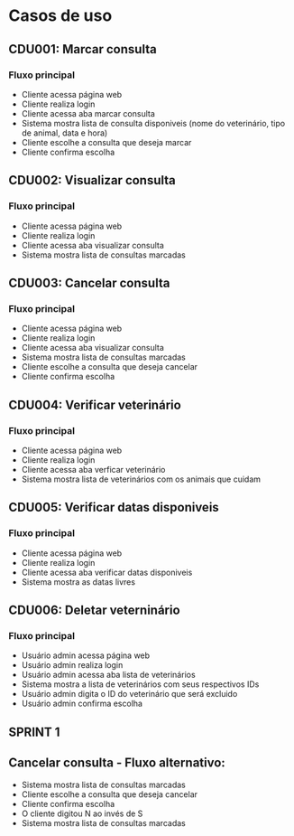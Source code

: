 # Casos de uso

## CDU001: Marcar consulta
### Fluxo principal
- Cliente acessa página web
- Cliente realiza login
- Cliente acessa aba marcar consulta
- Sistema mostra lista de consulta disponiveis (nome do veterinário, tipo de animal, data e hora)
- Cliente escolhe a consulta que deseja marcar
- Cliente confirma escolha

## CDU002: Visualizar consulta
### Fluxo principal
- Cliente acessa página web
- Cliente realiza login
- Cliente acessa aba visualizar consulta
- Sistema mostra lista de consultas marcadas

## CDU003: Cancelar consulta
### Fluxo principal
- Cliente acessa página web
- Cliente realiza login
- Cliente acessa aba visualizar consulta
- Sistema mostra lista de consultas marcadas
- Cliente escolhe a consulta que deseja cancelar
- Cliente confirma escolha

## CDU004: Verificar veterinário
### Fluxo principal
- Cliente acessa página web
- Cliente realiza login
- Cliente acessa aba verficar veterinário
- Sistema mostra lista de veterinários com os animais que cuidam

## CDU005: Verificar datas disponiveis
### Fluxo principal
- Cliente acessa página web
- Cliente realiza login
- Cliente acessa aba verificar datas disponiveis
- Sistema mostra as datas livres

## CDU006: Deletar veterninário
### Fluxo principal
- Usuário admin acessa página web
- Usuário admin realiza login
- Usuário admin acessa aba lista de veterinários
- Sistema mostra a lista de veterinários com seus respectivos IDs
- Usuário admin digita o ID do veterinário que será excluido
- Usuário admin confirma escolha

## SPRINT 1
## Cancelar consulta - Fluxo alternativo:
- Sistema mostra lista de consultas marcadas
- Cliente escolhe a consulta que deseja cancelar
- Cliente confirma escolha 
- O cliente digitou N ao invés de S
- Sistema mostra lista de consultas marcadas
